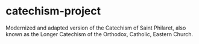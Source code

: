# catechism-project
Modernized and adapted version of the Catechism of Saint Philaret, also known as the Longer Catechism of the Orthodox, Catholic, Eastern Church.
